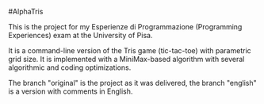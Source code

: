#AlphaTris

This is the project for my Esperienze di Programmazione (Programming Experiences) exam at the University of Pisa.  

It is a command-line version of the Tris game (tic-tac-toe) with parametric grid size. It is implemented with a MiniMax-based 
algorithm with several algorithmic and coding optimizations.

The branch "original" is the project as it was delivered, the branch "english" is a version with comments in English.
